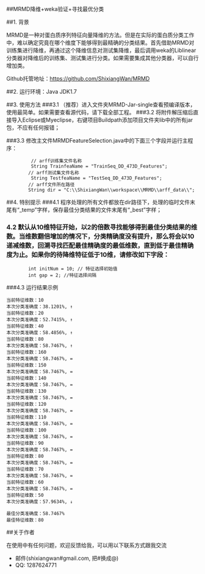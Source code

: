 ##MRMD降维+weka验证+寻找最优分类

##1. 背景

MRMD是一种对蛋白质序列特征向量降维的方法。但是在实际的蛋白质分类工作中，难以确定究竟在哪个维度下能够得到最精确的分类结果。首先借助MRMD对训练集进行降维，再通过这个降维信息对测试集降维，最后调用weka的Liblinear分类器对降维后的训练集、测试集进行分类。如果需要集成其他分类器，可以自行增加类。

Github托管地址：https://github.com/ShixiangWan/MRMD

##2. 运行环境：Java JDK1.7


##3. 使用方法
###3.1 （推荐）进入文件夹MRMD-Jar-single查看预编译版本，使用最简单。如果需要查看源代码，请下载全部工程。
###3.2 将附件解压缩后直接导入Eclipse或Myeclipse，右键项目Buildpath添加项目文件夹lib中的所有jar包，不应有任何报错；

###3.3 修改主文件MRMDFeatureSelection.java中的下面三个字段并运行主程序：

```
         // arff训练集文件名称
         String TrainfeaName = "TrainSeq_DD_473D_Features";
        // arff测试集文件名称
         String TestfeaName = "TestSeq_DD_473D_Features";
        // arff文件所在路径
        String dir = "C:\\ShixiangWan\\workspace\\MRMD\\arff_data\\";
```
##4. 特别提示
###4.1 程序处理的所有文件都放在dir路径下，处理的临时文件末尾有“_temp”字样，保存最佳分类结果的文件末尾有“_best”字样；
### 4.2 默认从10维特征开始，以2的倍数寻找能够得到最佳分类结果的维数。当维数翻倍增加的情况下，分类精确度没有提升，那么将会以10递减维数，回溯寻找匹配最佳精确度的最低维数，直到低于最佳精确度为止。如果你的待降维特征低于10维，请修改如下字段：
```      
        int initNum = 10; // 特征选择初始值
        int gap = 2; //特征选择间隔
```
###4.3 运行结果示例
```
当前特征维数：10
本次分类准确度：38.1201%, ↑
当前特征维数：20
本次分类准确度：52.7415%, ↑
当前特征维数：40
本次分类准确度：58.4856%, ↑
当前特征维数：80
本次分类准确度：58.7467%, ↑
当前特征维数：160
本次分类准确度：58.7467%, =
当前特征维数：150
本次分类准确度：58.7467%, =
当前特征维数：140
本次分类准确度：58.7467%, =
当前特征维数：130
本次分类准确度：58.7467%, =
当前特征维数：120
本次分类准确度：58.7467%, =
当前特征维数：110
本次分类准确度：58.7467%, =
当前特征维数：100
本次分类准确度：58.7467%, =
当前特征维数：90
本次分类准确度：58.7467%, =
当前特征维数：80
本次分类准确度：58.7467%, =
当前特征维数：70
本次分类准确度：58.7467%, =
当前特征维数：60
本次分类准确度：58.7467%, =
当前特征维数：50
本次分类准确度：57.9634%, ↓

最佳分类准确度：58.7467%
最佳特征维数：80
```


##关于作者

在使用中有任何问题，欢迎反馈给我，可以用以下联系方式跟我交流

* 邮件(shixiangwan#gmail.com, 把#换成@)
* QQ: 1287624771
